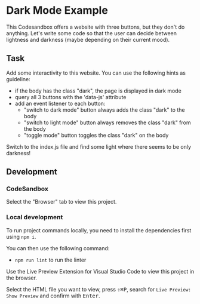 # Dark Mode Example

This Codesandbox offers a website with three buttons, but they don't do anything.
Let's write some code so that the user can decide between lightness and darkness (maybe depending on their current mood).

## Task

Add some interactivity to this website. You can use the following hints as guideline:

- if the body has the class "dark", the page is displayed in dark mode
- query all 3 buttons with the 'data-js' attribute
- add an event listener to each button:
  - "switch to dark mode" button always adds the class "dark" to the body
  - "switch to light mode" button always removes the class "dark" from the body
  - "toggle mode" button toggles the class "dark" on the body

Switch to the index.js file and find some light where there seems to be only darkness!

## Development

### CodeSandbox

Select the "Browser" tab to view this project.

### Local development

To run project commands locally, you need to install the dependencies first using `npm i`.

You can then use the following command:

- `npm run lint` to run the linter

Use the Live Preview Extension for Visual Studio Code to view this project in the browser.

Select the HTML file you want to view, press <kbd>⇧</kbd><kbd>⌘</kbd><kbd>P</kbd>, search for `Live Preview: Show Preview` and confirm with <kbd>Enter</kbd>.
